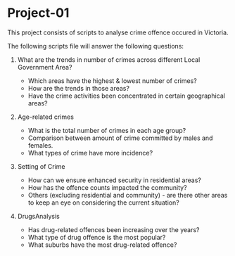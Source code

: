 # Project-01

This project consists of scripts to analyse crime offence occured in Victoria.

The following scripts file will answer the following questions: 
  1. What are the trends in number of crimes across different Local Government Area?
      - Which areas have the highest & lowest number of crimes?
      - How are the trends in those areas?
      - Have the crime activities been concentrated in certain geographical areas?

  2. Age-related crimes
      - What is the total number of crimes in each age group?
      - Comparison between amount of crime committed by males and females.
      - What types of crime have more incidence?

  3. Setting of Crime
      - How can we ensure enhanced security in residential areas?
      - How has the offence counts impacted the community?
      - Others (excluding residential and community) - are there other areas to keep an eye on considering the current situation?

  4. DrugsAnalysis
     - Has drug-related offences been increasing over the years?
     - What type of drug offence is the most popular?
     - What suburbs have the most drug-related offence?
